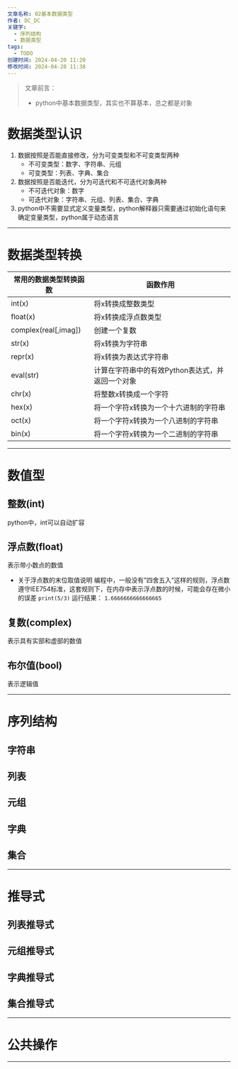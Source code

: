 ```yaml
---
文章名称: 02基本数据类型
作者: DC_DC
关键字:
  - 序列结构
  - 数据类型
tags:
  - TODO
创建时间: 2024-04-20 11:20
修改时间: 2024-04-20 11:38
---
```

> 文章前言：
> - python中基本数据类型，其实也不算基本，总之都是对象

# 数据类型认识
1. 数据按照是否能直接修改，分为可变类型和不可变类型两种
	- 不可变类型：数字、字符串、元组
	- 可变类型：列表、字典、集合
2. 数据按照是否能迭代，分为可迭代和不可迭代对象两种
	- 不可迭代对象：数字
	- 可迭代对象：字符串、元组、列表、集合、字典
3. python中不需要显式定义变量类型，python解释器只需要通过初始化语句来确定变量类型，python属于动态语言
---
# 数据类型转换
|常用的数据类型转换函数|函数作用|
|---|---|
|int(x)|将x转换成整数类型|
|float(x)|将x转换成浮点数类型|
|complex(real[,imag])|创建一个复数|
|str(x)|将x转换为字符串|
|repr(x)|将x转换为表达式字符串|
|eval(str)|计算在字符串中的有效Python表达式，并返回一个对象|
|chr(x)|将整数x转换成一个字符|
|hex(x)|将一个字符x转换为一个十六进制的字符串|
|oct(x)|将一个字符x转换为一个八进制的字符串|
|bin(x)|将一个字符x转换为一个二进制的字符串|

---
# 数值型
## 整数(int)
python中，int可以自动扩容
## 浮点数(float)
表示带小数点的数值
- 关于浮点数的末位取值说明
	编程中，一般没有”四舍五入“这样的规则，浮点数遵守IEE754标准，这套规则下，在内存中表示浮点数的时候，可能会存在微小的误差
	`print(5/3)`
	运行结果：
	`1.6666666666666665`
## 复数(complex)
表示具有实部和虚部的数值
## 布尔值(bool)
表示逻辑值

---
# 序列结构
## 字符串
## 列表
## 元组
## 字典
## 集合

---
# 推导式
## 列表推导式
## 元组推导式
## 字典推导式
## 集合推导式

---
# 公共操作

---
